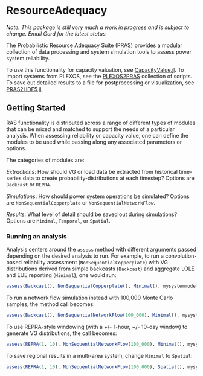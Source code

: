 # ResourceAdequacy

_Note: This package is still very much a work in progress and is subject to change. Email Gord for the latest status._

The Probabilistic Resource Adequacy Suite (PRAS) provides a modular collection
of data processing and system simulation tools to assess power system reliability.

To use this functionality for capacity valuation, see [CapacityValue.jl](https://github.nrel.gov/PRAS/CapacityValue.jl). To import systems from PLEXOS, see the [PLEXOS2PRAS](https://github.nrel.gov/PRAS/PLEXOS2PRAS) collection of scripts. To save out detailed results to a file for postprocessing or visualization, see [PRAS2HDF5.jl](https://github.nrel.gov/PRAS/PRAS2HDF5.jl).

## Getting Started

RAS functionality is distributed across a range of different types of modules that can
be mixed and matched to support the needs of a particular analysis.
When assessing reliability or capacity value, one can define the modules to be used
while passing along any associated parameters or options.

The categories of modules are:

*Extractions*: How should VG or load data be extracted from historical
time-series data to create probability-distributions at each timestep?
Options are `Backcast` or `REPRA`.

*Simulations*: How should power system operations be simulated?
Options are `NonSequentialCopperplate` or `NonSequentialNetworkFlow`.

*Results*: What level of detail should be saved out during simulations?
Options are `Minimal`, `Temporal`, or `Spatial`.

### Running an analysis
Analysis centers around the `assess` method with different arguments passed
depending on the desired analysis to run.
For example, to run a convolution-based reliability assessment
(`NonSequentialCopperplate`) with VG distributions derived from simple
backcasts (`Backcast`) and aggregate LOLE and EUE reporting (`Minimal`),
one would run:

```julia
assess(Backcast(), NonSequentialCopperplate(), Minimal(), mysystemmodel)
```

To run a network flow simulation instead with 100,000 Monte Carlo samples,
the method call becomes:

```julia
assess(Backcast(), NonSequentialNetworkFlow(100_000), Minimal(), mysystemmodel)
```

To use REPRA-style windowing (with a +/- 1-hour, +/- 10-day window)
to generate VG distributions, the call becomes:

```julia
assess(REPRA(1, 10), NonSequentialNetworkFlow(100_000), Minimal(), mysystemmodel)
```

To save regional results in a multi-area system, change `Minimal` to `Spatial`:
```julia
assess(REPRA(1, 10), NonSequentialNetworkFlow(100_000), Spatial(), mysystemmodel)
```
